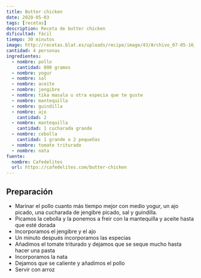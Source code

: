 ```yaml
---
title: Butter chicken
date: 2020-05-03
tags: [recetas]
description: Receta de butter chicken
dificultad: fácil
tiempo: 30 minutos
image: http://recetas.blat.es/uploads/recipe/image/43/Archivo_07-05-16_14_31_08.jpeg
cantidad: 4 personas
ingredientes:
  - nombre: pollo
    cantidad: 800 gramos
  - nombre: yogur
  - nombre: sal
  - nombre: aceite
  - nombre: jengibre
  - nombre: tika masala u otra especia que te guste
  - nombre: mantequilla
  - nombre: guindilla
  - nombre: ajo
    cantidad: 2
  - nombre: mantequilla
    cantidad: 1 cucharada grande
  - nombre: cebolla
    cantidad: 1 grande o 2 pequeñas
  - nombre: tomate triturado
  - nombre: nata
fuente:
  nombre: Cafedelites
  url: https://cafedelites.com/butter-chicken
---
```


## Preparación

- Marinar el pollo cuanto más tiempo mejor con medio yogur, un ajo picado, una cucharada de jengibre picado, sal y guindilla.
- Picamos la cebolla y la ponemos a freir con la mantequilla y aceite hasta que esté dorada
- Incorporamos el jengibre y el ajo
- Un minuto después incorporamos las especias
- Añadimos el tomate triturado y dejamos que se seque mucho hasta hacer una pasta
- Incorporamos la nata
- Dejamos que se caliente y añadimos el pollo
- Servir con arroz
